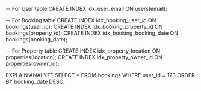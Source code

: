 -- For User table
CREATE INDEX idx_user_email ON users(email);

-- For Booking table
CREATE INDEX idx_booking_user_id ON bookings(user_id);
CREATE INDEX idx_booking_property_id ON bookings(property_id);
CREATE INDEX idx_booking_booking_date ON bookings(booking_date);

-- For Property table
CREATE INDEX idx_property_location ON properties(location);
CREATE INDEX idx_property_owner_id ON properties(owner_id);

EXPLAIN ANALYZE
SELECT *
FROM bookings
WHERE user_id = 123
ORDER BY booking_date DESC;
